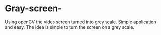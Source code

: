 # Gray-screen-
Using openCV the video screen turned into grey scale. Simple application and easy. The idea is simple to turn the screen on a grey scale.
